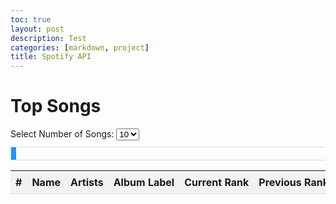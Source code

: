 ```yaml
---
toc: true
layout: post
description: Test
categories: [markdown, project]
title: Spotify API
---
```


<html>
<head>
	<title>Top Songs</title>
	<style>
		.container {
			max-width: 800px;
			margin: 0 auto;
		}
		.table-container {
			overflow-x: auto;
		}
		table {
			width: 100%;
			border-collapse: collapse;
		}
		th, td {
			padding: 8px;
			text-align: left;
			border-bottom: 1px solid #ddd;
			white-space: nowrap;
			overflow: hidden;
			text-overflow: ellipsis;
		}
		th {
			background-color: #f2f2f2;
		}
		.loading-bar {
			width: 100%;
			height: 20px;
			border: 1px solid #ddd;
			margin-bottom: 10px;
		}
		.loading-progress {
			width: 0%;
			height: 100%;
			background-color: #2196F3;
			animation: loading-progress 3s linear forwards;
		}
		@keyframes loading-progress {
			0% {
				width: 0%;
			}
			100% {
				width: 100%;
			}
		}
		.dropdown {
			margin-bottom: 10px;
		}
	</style>
</head>
<body>
	<div class="container">
		<h1>Top Songs</h1>
		<div class="dropdown">
			<label for="songCount">Select Number of Songs:</label>
			<select id="songCount" onchange="fetchData()">
				<option value="10">10</option>
				<option value="20">20</option>
				<option value="50">50</option>
			</select>
		</div>
		<div class="table-container">
			<div class="loading-bar">
				<div class="loading-progress"></div>
			</div>
			<table id="songTable">
				<thead>
					<tr>
						<th>#</th>
						<th>Name</th>
						<th>Artists</th>
						<th>Album Label</th>
						<th>Current Rank</th>
						<th>Previous Rank</th>
						<th>Peak Rank</th>
						<th>Peak Date</th>
						<th>Entry Rank</th>
						<th>Entry Date</th>
						<th>Appearances on Chart</th>
						<th>Consecutive Appearances</th>
					</tr>
				</thead>
				<tbody>
					<!-- Table data will be dynamically generated here -->
				</tbody>
			</table>
		</div>
	</div>
	<script>
		const url = 'https://spotify-scraper.p.rapidapi.com/v1/chart/tracks/top';
		const options = {
			method: 'GET',
			headers: {
				'X-RapidAPI-Key': '4abcb54450msh7468dfd72294e89p18fbaajsn6d4200063b39',
				'X-RapidAPI-Host': 'spotify-scraper.p.rapidapi.com'
			}
		};
		async function fetchData() {
			try {
				const loadingBar = document.querySelector('.loading-bar');
				const loadingProgress = document.querySelector('.loading-progress');
				const songCountSelect = document.querySelector('#songCount');
				const selectedSongCount = songCountSelect.value;
				const response = await fetch(`${url}?limit=${selectedSongCount}`, options);
				const result = await response.json();
				if (result.status) {
					let tableHTML = '';
					result.tracks.forEach((track, index) => {
						const artists = track.artists.map(artist => artist.name).join(', ');
						tableHTML += `
							<tr>
								<td>${index + 1}</td>
								<td>${track.name}</td>
								<td>${artists}</td>
								<td>${track.album.label}</td>
								<td>${track.chartData.currentRank}</td>
								<td>${track.chartData.previousRank}</td>
								<td>${track.chartData.peakRank}</td>
								<td>${track.chartData.peakDate}</td>
								<td>${track.chartData.entryRank}</td>
								<td>${track.chartData.entryDate}</td>
								<td>${track.chartData.appearancesOnChart}</td>
								<td>${track.chartData.consecutiveAppearancesOnChart}</td>
							</tr>`;
					});
					document.querySelector('.table-container tbody').innerHTML = tableHTML;
					loadingBar.style.display = 'none'; // Hide the loading bar once data is loaded
				} else {
					console.log('API request failed.');
				}
			} catch (error) {
				console.error(error);
			}
		}
		fetchData();
	</script>
</body>
</html>
